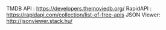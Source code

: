 TMDB API : https://developers.themoviedb.org/ RapidAPI : https://rapidapi.com/collection/list-of-free-apis JSON Viewer: http://jsonviewer.stack.hu/
